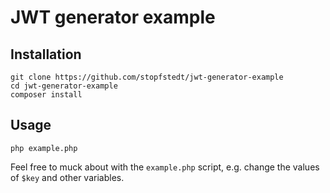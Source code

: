 # JWT generator example


## Installation
```
git clone https://github.com/stopfstedt/jwt-generator-example
cd jwt-generator-example
composer install
```

## Usage

```
php example.php 
```

Feel free to muck about with the `example.php` script, e.g. change the values of `$key` and other variables.


 
